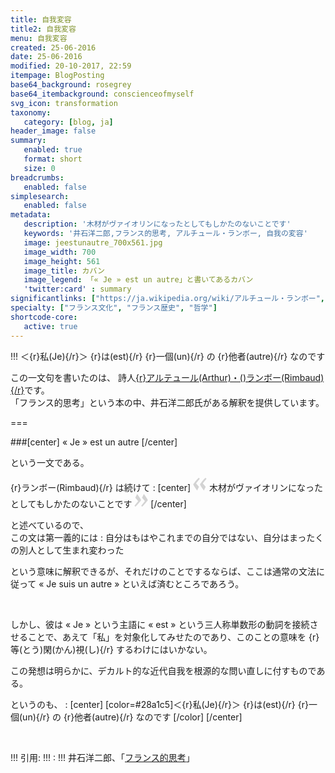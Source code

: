 ```yaml
---
title: 自我変容
title2: 自我変容
menu: 自我変容
created: 25-06-2016
date: 25-06-2016
modified: 20-10-2017, 22:59
itempage: BlogPosting
base64_background: rosegrey
base64_itembackground: conscienceofmyself
svg_icon: transformation
taxonomy:
   category: [blog, ja]
header_image: false
summary:
   enabled: true
   format: short
   size: 0
breadcrumbs:
   enabled: false
simplesearch:
   enabled: false
metadata:
   description: '木材がヴァイオリンになったとしてもしかたのないことです'
   keywords: '井石洋二郎,フランス的思考, アルチュール・ランボー, 自我の変容'
   image: jeestunautre_700x561.jpg
   image_width: 700
   image_height: 561
   image_title: カバン
   image_legend: 「« Je » est un autre」と書いてあるカバン
   'twitter:card' : summary
significantlinks: ["https://ja.wikipedia.org/wiki/アルチュール・ランボー", "https://www.amazon.co.jp/フランス的思考―野生の思考者たちの系譜-中公新書-石井-洋二郎/dp/4121020871"]
specialty: ["フランス文化", "フランス歴史", "哲学"]
shortcode-core:
   active: true
---  
```

!!! ＜{r}私(Je){/r}＞ {r}は(est){/r} {r}一個(un){/r} の {r}他者(autre){/r} なのです  

この一文句を書いたのは、 詩人[{r}アルテュール(Arthur)・()ランボー(Rimbaud){/r}][1]です。  
「フランス的思考」という本の中、井石洋二郎氏がある解釈を提供しています。

===

###[center] « Je » est un autre [/center]  

という一文である。  

{r}ランボー(Rimbaud){/r} は続けて
:
[center] <span><svg xmlns="http://www.w3.org/2000/svg" width="22px" height="22px" viewBox="0 0 78 78" fill="lightgrey" opacity="1"><path d="M76.5 9.0009L57.0898 32.605c-.88226 1.10283-.88226 1.54397-.88226 1.76454 0 1.10286 1.76455 3.30857 2.8674 4.632l13.0167 14.99877L61.50123 74.9545 50.4727 59.51456c-2.87047-3.97028-10.80793-15.88413-10.80793-19.19267 0-1.76458.6617-2.4263 6.6171-9.7051C60.8395 12.74754 63.04522 10.98297 70.98575 3.0455L76.5 9.00092zm-38.16172 0L18.9281 32.605c-.88228 1.10283-.88228 1.54397-.88228 1.76454 0 1.10286 1.76457 3.30857 2.86742 4.632L33.92688 54.0003 23.3395 74.9545 12.30793 59.51456C9.44053 55.54428 1.5 43.63043 1.5 40.3219c0-1.76458.6617-2.4263 6.6171-9.7051C22.67475 12.74754 24.88043 10.98297 32.82097 3.0455l5.51732 5.9554z"/></svg></span>
木材がヴァイオリンになったとしてもしかたのないことです <span><svg xmlns="http://www.w3.org/2000/svg" width="22px" height="22px" viewBox="0 0 78 78" fill="lightgrey" opacity="1"><path d="M1.5 68.9991L20.9102 45.395c.88226-1.10283.88226-1.54397.88226-1.76454 0-1.10286-1.76455-3.30857-2.8674-4.632L5.90836 23.9997 16.49877 3.0455 27.5273 18.48544c2.87047 3.97028 10.80793 15.88413 10.80793 19.19267 0 1.76458-.6617 2.4263-6.6171 9.7051C17.1605 65.25246 14.95478 67.01703 7.01425 74.9545L1.5 68.99908zm38.16172 0L59.0719 45.395c.88228-1.10283.88228-1.54397.88228-1.76454 0-1.10286-1.76457-3.30857-2.86742-4.632L44.07312 23.9997 54.6605 3.0455l11.03157 15.43992C68.55947 22.45572 76.5 34.36957 76.5 37.6781c0 1.76458-.6617 2.4263-6.6171 9.7051C55.32526 65.25246 53.11957 67.01703 45.17904 74.9545l-5.51732-5.9554z"/></svg></span> [/center]  

と述べているので、  
この文は第一義的には
:
自分はもはやこれまでの自分ではない、自分はまったくの別人として生まれ変わった  

という意味に解釈できるが、それだけのことでするならば、ここは通常の文法に従って « Je suis un autre » といえば済むところであろう。  

<br>

しかし、彼は « Je » という主語に « est » という三人称単数形の動詞を接続させることで、あえて「私」を対象化してみせたのであり、このことの意味を {r}等(とう)閑(かん)視(し){/r} するわけにはいかない。  

この発想は明らかに、デカルト的な近代自我を根源的な問い直しに付すものである。  

というのも、
:
[center] [color=#28a1c5]＜{r}私(Je){/r}＞ {r}は(est){/r} {r}一個(un){/r} の {r}他者(autre){/r} なのです [/color] [/center]  

<br>

!!! 引用:
!!! : 
!!! 井石洋二郎、「[フランス的思考][2]」

[1]: https://ja.wikipedia.org/wiki/アルチュール・ランボー "https://ja.wikipedia.org/wiki/アルチュール・ランボー"
[2]: https://www.amazon.co.jp/フランス的思考―野生の思考者たちの系譜-中公新書-石井-洋二郎/dp/4121020871 "https://www.amazon.co.jp/フランス的思考―野生の思考者たちの系譜-中公新書-石井-洋二郎/dp/4121020871"